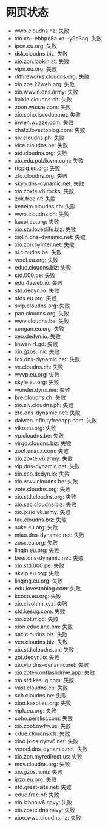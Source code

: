 # 网页状态
- wwo.cloudns.nz: 失败
- xio.xn--ebbpo8a.xn--y9a3aq: 失败
- ipen.eu.org: 失败
- dsk.cloudns.biz: 失败
- xio.zon.lookin.at: 失败
- vipn.eu.org: 失败
- diffireworks.cloudns.org: 失败
- xio.zos.22web.org: 失败
- xio.wwvio.dns.army: 失败
- kaixin.cloudns.ch: 失败
- zoon.wuaze.com: 失败
- xio.soho.lovedub.net: 失败
- inwen.wuaze.com: 失败
- chatz.lovestoblog.com: 失败
- siv.cloudns.ph: 失败
- vice.cloudns.be: 失败
- std.cloudns.org: 失败
- xio.edu.publicvm.com: 失败
- ricpig.eu.org: 失败
- zfo.cloudns.org: 失败
- skyo.dns-dynamic.net: 失败
- xio.zoxte.v6.rocks: 失败
- zok.free.nf: 失败
- kenelm.cloudns.ch: 失败
- wwo.cloudns.ch: 失败
- kaxoi.eu.org: 失败
- xio.stu.loveslife.biz: 失败
- xiolin.dns-dynamic.net: 失败
- xio.zon.byinter.net: 失败
- si.cloudns.be: 失败
- vercl.eu.org: 失败
- educ.cloudns.biz: 失败
- std.000.pe: 失败
- edu.42web.io: 失败
- std.dedyn.io: 失败
- stds.eu.org: 失败
- svip.cloudns.org: 失败
- pan.cloudns.org: 失败
- wwv.cloudns.be: 失败
- xongan.eu.org: 失败
- xeo.dedyn.io: 失败
- linwen.rf.gd: 失败
- xio.gzos.link: 失败
- fox.dns-dynamic.net: 失败
- vx.cloudns.ch: 失败
- wvvp.eu.org: 失败
- skyle.eu.org: 失败
- wonder.dynx.me: 失败
- bre.cloudns.ch: 失败
- xio.siv.cloudns.ph: 失败
- zfo.dns-dynamic.net: 失败
- daiwen.infinityfreeapp.com: 失败
- viko.eu.org: 失败
- vp.cloudns.be: 失败
- virgo.cloudns.biz: 失败
- zoot.unaux.com: 失败
- xio.zoxte.v6.army: 失败
- vip.dns-dynamic.net: 失败
- xio.xeo.dedyn.io: 失败
- xio.wwv.cloudns.be: 失败
- zote.cloudns.org: 失败
- xio.std.cloudns.org: 失败
- xio.sac.cloudns.biz: 失败
- xio.jxsio.v6.army: 失败
- tau.cloudns.biz: 失败
- suke.eu.org: 失败
- miao.dns-dynamic.net: 失败
- zosx.eu.org: 失败
- linqin.eu.org: 失败
- beer.dns-dynamic.net: 失败
- xio.std.000.pe: 失败
- skvip.eu.org: 失败
- linqing.eu.org: 失败
- edu.lovestoblog.com: 失败
- kcoco.eu.org: 失败
- xio.xiaohhh.xyz: 失败
- std.kesug.com: 失败
- xio.zot.rf.gd: 失败
- xioo.educ.line.pm: 失败
- sac.cloudns.biz: 失败
- ven.cloudns.biz: 失败
- xio.std.cloudns.ch: 失败
- zot.dedyn.io: 失败
- xio.vip.dns-dynamic.net: 失败
- xio.zoten.onflashdrive.app: 失败
- xio.std.kesug.com: 失败
- vast.cloudns.ch: 失败
- sch.cloudns.be: 失败
- xioo.kaxoi.eu.org: 失败
- vipk.eu.org: 失败
- soho.perslist.com: 失败
- xio.zoot.myfw.us: 失败
- cdue.cloudns.ch: 失败
- xioo.jxios.dynv6.net: 失败
- vercel.dns-dynamic.net: 失败
- xio.zon.myredirect.us: 失败
- mov.cloudns.org: 失败
- xio.gzos.rr.nu: 失败
- ipzo.eu.org: 失败
- std.great-site.net: 失败
- educ.free.nf: 失败
- xio.lzhoo.v6.navy: 失败
- xio.zoxte.dns.navy: 失败
- xioo.wwo.cloudns.nz: 失败
